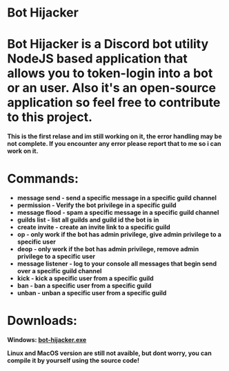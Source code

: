 # Bot Hijacker
# <b> Bot Hijacker is a Discord bot utility NodeJS based application that allows you to token-login into a bot or an user. Also it's an open-source application so feel free to contribute to this project. <b> 




 This is the first relase and im still working on it, the error handling may be not complete. If you encounter any error please report that to me so i can work on it.

# Commands:
- message send - send a specific message in a specific guild channel
- permission - Verify the bot privilege in a specific guild
- message flood - spam a specific message in a specific guild channel
- guilds list - list all guilds and guild id the bot is in
- create invite - create an invite link to a specific guild
- op - only work if the bot has admin privilege, give admin privilege to a specific user
- deop - only work if the bot has admin privilege, remove admin privilege to a specific user
- message listener - log to your console all messages that begin send over a specific guild channel
- kick - kick a specific user from a specific guild
- ban - ban a specific user from a specific guild
- unban - unban a specific user from a specific guild


# <b>Downloads:<b>
<strong> Windows: [bot-hijacker.exe](https://github.com/Cxyder/bot-hijacker/releases/download/v1/bot-hijacker.exe)<strong>
 
<strong>Linux and MacOS version are still not avaible, but dont worry, you can compile it by yourself using the source code!<strong>

